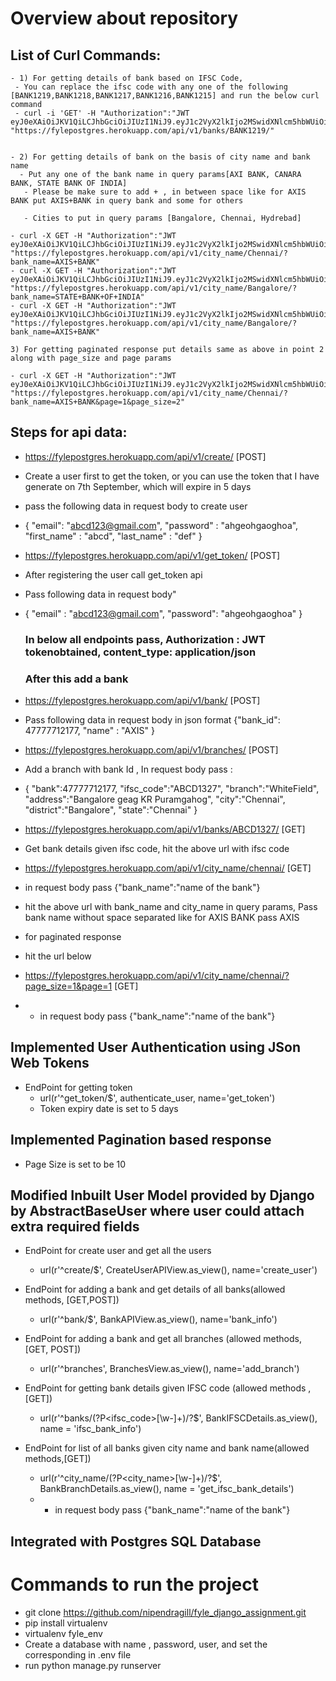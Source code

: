 # Overview about repository


## List of Curl Commands:

    - 1) For getting details of bank based on IFSC Code,
     - You can replace the ifsc code with any one of the following [BANK1219,BANK1218,BANK1217,BANK1216,BANK1215] and run the below curl command
     - curl -i 'GET' -H "Authorization":"JWT eyJ0eXAiOiJKV1QiLCJhbGciOiJIUzI1NiJ9.eyJ1c2VyX2lkIjo2MSwidXNlcm5hbWUiOiJyeWFuY2hhdWRoYXJ5MTIzQGdtYWlsLmNvbSIsImV4cCI6MTU2ODUzODM2MywiZW1haWwiOiJyeWFuY2hhdWRoYXJ5MTIzQGdtYWlsLmNvbSJ9.4YjOUbUPeu9ZVcxKb3kFAR0yTR7ioGcEyQwH3aJ42Gc" "https://fylepostgres.herokuapp.com/api/v1/banks/BANK1219/"


    - 2) For getting details of bank on the basis of city name and bank name
      - Put any one of the bank name in query params[AXI BANK, CANARA BANK, STATE BANK OF INDIA]
       - Please be make sure to add + , in between space like for AXIS BANK put AXIS+BANK in query bank and some for others

       - Cities to put in query params [Bangalore, Chennai, Hydrebad]

    - curl -X GET -H "Authorization":"JWT eyJ0eXAiOiJKV1QiLCJhbGciOiJIUzI1NiJ9.eyJ1c2VyX2lkIjo2MSwidXNlcm5hbWUiOiJyeWFuY2hhdWRoYXJ5MTIzQGdtYWlsLmNvbSIsImV4cCI6MTU2ODUzODM2MywiZW1haWwiOiJyeWFuY2hhdWRoYXJ5MTIzQGdtYWlsLmNvbSJ9.4YjOUbUPeu9ZVcxKb3kFAR0yTR7ioGcEyQwH3aJ42Gc" "https://fylepostgres.herokuapp.com/api/v1/city_name/Chennai/?bank_name=AXIS+BANK"
    - curl -X GET -H "Authorization":"JWT eyJ0eXAiOiJKV1QiLCJhbGciOiJIUzI1NiJ9.eyJ1c2VyX2lkIjo2MSwidXNlcm5hbWUiOiJyeWFuY2hhdWRoYXJ5MTIzQGdtYWlsLmNvbSIsImV4cCI6MTU2ODUzODM2MywiZW1haWwiOiJyeWFuY2hhdWRoYXJ5MTIzQGdtYWlsLmNvbSJ9.4YjOUbUPeu9ZVcxKb3kFAR0yTR7ioGcEyQwH3aJ42Gc" "https://fylepostgres.herokuapp.com/api/v1/city_name/Bangalore/?bank_name=STATE+BANK+OF+INDIA"
    - curl -X GET -H "Authorization":"JWT eyJ0eXAiOiJKV1QiLCJhbGciOiJIUzI1NiJ9.eyJ1c2VyX2lkIjo2MSwidXNlcm5hbWUiOiJyeWFuY2hhdWRoYXJ5MTIzQGdtYWlsLmNvbSIsImV4cCI6MTU2ODUzODM2MywiZW1haWwiOiJyeWFuY2hhdWRoYXJ5MTIzQGdtYWlsLmNvbSJ9.4YjOUbUPeu9ZVcxKb3kFAR0yTR7ioGcEyQwH3aJ42Gc" "https://fylepostgres.herokuapp.com/api/v1/city_name/Bangalore/?bank_name=AXIS+BANK"

    3) For getting paginated response put details same as above in point 2 along with page_size and page params

    - curl -X GET -H "Authorization":"JWT eyJ0eXAiOiJKV1QiLCJhbGciOiJIUzI1NiJ9.eyJ1c2VyX2lkIjo2MSwidXNlcm5hbWUiOiJyeWFuY2hhdWRoYXJ5MTIzQGdtYWlsLmNvbSIsImV4cCI6MTU2ODUzODM2MywiZW1haWwiOiJyeWFuY2hhdWRoYXJ5MTIzQGdtYWlsLmNvbSJ9.4YjOUbUPeu9ZVcxKb3kFAR0yTR7ioGcEyQwH3aJ42Gc" "https://fylepostgres.herokuapp.com/api/v1/city_name/Chennai/?bank_name=AXIS+BANK&page=1&page_size=2"

## Steps for api data:
- https://fylepostgres.herokuapp.com/api/v1/create/          [POST]
 - Create a user first to get the token, or you can use the token that I have generate on 7th September, which will expire in 5 days
 - pass the following data in request body to create user
  - { "email": "abcd123@gmail.com",
      "password" : "ahgeohgaoghoa",
      "first_name" : "abcd",
      "last_name" : "def"
      }
      
      
- https://fylepostgres.herokuapp.com/api/v1/get_token/       [POST]
 - After registering the user call get_token api
 - Pass following data in request body"
 - {
    "email" : "abcd123@gmail.com",
   "password": "ahgeohgaoghoa"
   }
   
   ### In below all endpoints pass, Authorization : JWT tokenobtained, content_type: application/json
   ### After this add a bank
- https://fylepostgres.herokuapp.com/api/v1/bank/              [POST]
 - Pass following data in request body in json format
    {"bank_id": 47777712177,
    "name" : "AXIS"
    }
    
- https://fylepostgres.herokuapp.com/api/v1/branches/               [POST]
- Add a branch with bank Id , In request body pass :
 - {
    "bank":47777712177,
	"ifsc_code":"ABCD1327",
	"branch":"WhiteField",
	"address":"Bangalore geag KR Puramgahog",
	"city":"Chennai",
	"district":"Bangalore",
	"state":"Chennai"
  }
  
- https://fylepostgres.herokuapp.com/api/v1/banks/ABCD1327/               [GET]
 - Get bank details given ifsc code, hit the above url with ifsc code


- https://fylepostgres.herokuapp.com/api/v1/city_name/chennai/    [GET]
 - in request body pass {"bank_name":"name of the bank"}
 - hit the above url with bank_name and city_name in query params, Pass bank name without space separated like for AXIS BANK pass AXIS
 
 - for paginated response 
 - hit the url below
 - https://fylepostgres.herokuapp.com/api/v1/city_name/chennai/?page_size=1&page=1    [GET]
  -  - in request body pass {"bank_name":"name of the bank"}

## Implemented User Authentication using JSon Web Tokens
- EndPoint for getting token
  - url(r'^get_token/$', authenticate_user, name='get_token')
  - Token expiry date is set to 5 days
  
## Implemented Pagination based response
- Page Size is set to be 10

## Modified Inbuilt User Model provided by Django by AbstractBaseUser where user could attach extra required fields
- EndPoint for create user and get all the users
  - url(r'^create/$', CreateUserAPIView.as_view(), name='create_user')
 
 - EndPoint for adding a bank and get details of all banks(allowed methods, [GET,POST])
   - url(r'^bank/$', BankAPIView.as_view(), name='bank_info')
  
  - EndPoint for adding a bank and get all branches (allowed methods, [GET, POST])
    - url(r'^branches', BranchesView.as_view(), name='add_branch')
   
   - EndPoint for getting bank details given IFSC code (allowed methods , [GET])
     - url(r'^banks/(?P<ifsc_code>[\w-]+)/?$', BankIFSCDetails.as_view(), name = 'ifsc_bank_info')
    
   - EndPoint for list of all banks given city name and bank name(allowed methods,[GET])
     - url(r'^city_name/(?P<city_name>[\w-]+)/?$', BankBranchDetails.as_view(), name = 'get_ifsc_bank_details')
     -  - in request body pass {"bank_name":"name of the bank"}

  
## Integrated with Postgres SQL Database

# Commands to run the project

- git clone https://github.com/nipendragill/fyle_django_assignment.git
- pip install virtualenv
- virtualenv fyle_env
- Create a database with name , password, user, and set the corresponding in .env file
- run python manage.py runserver
